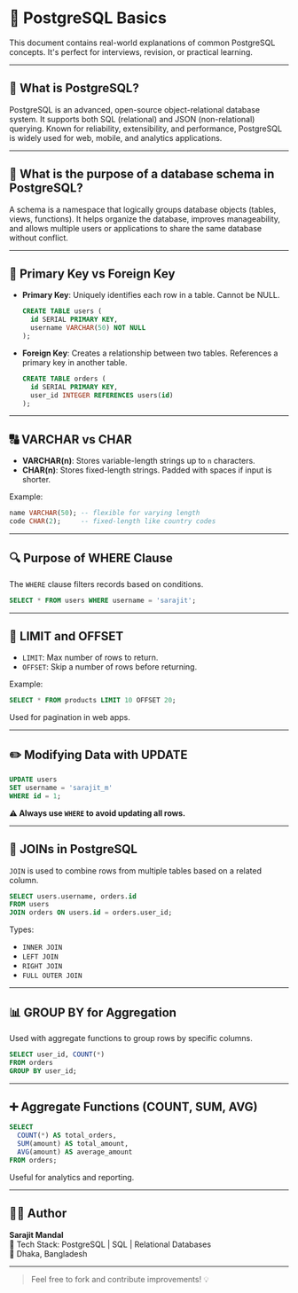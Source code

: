 # 📘 PostgreSQL Basics

This document contains real-world explanations of common PostgreSQL concepts. It's perfect for interviews, revision, or practical learning.

---

## 🐘 What is PostgreSQL?

PostgreSQL is an advanced, open-source object-relational database system. It supports both SQL (relational) and JSON (non-relational) querying. Known for reliability, extensibility, and performance, PostgreSQL is widely used for web, mobile, and analytics applications.

---

## 📂 What is the purpose of a database schema in PostgreSQL?

A schema is a namespace that logically groups database objects (tables, views, functions). It helps organize the database, improves manageability, and allows multiple users or applications to share the same database without conflict.

---

## 🔑 Primary Key vs Foreign Key

- **Primary Key**: Uniquely identifies each row in a table. Cannot be NULL.

  ```sql
  CREATE TABLE users (
    id SERIAL PRIMARY KEY,
    username VARCHAR(50) NOT NULL
  );
  ```

- **Foreign Key**: Creates a relationship between two tables. References a primary key in another table.

  ```sql
  CREATE TABLE orders (
    id SERIAL PRIMARY KEY,
    user_id INTEGER REFERENCES users(id)
  );
  ```

---

## 🔠 VARCHAR vs CHAR

- **VARCHAR(n)**: Stores variable-length strings up to `n` characters.
- **CHAR(n)**: Stores fixed-length strings. Padded with spaces if input is shorter.

Example:
```sql
name VARCHAR(50); -- flexible for varying length
code CHAR(2);     -- fixed-length like country codes
```

---

## 🔍 Purpose of WHERE Clause

The `WHERE` clause filters records based on conditions.

```sql
SELECT * FROM users WHERE username = 'sarajit';
```

---

## 🔄 LIMIT and OFFSET

- `LIMIT`: Max number of rows to return.
- `OFFSET`: Skip a number of rows before returning.

Example:
```sql
SELECT * FROM products LIMIT 10 OFFSET 20;
```

Used for pagination in web apps.

---

## ✏️ Modifying Data with UPDATE

```sql
UPDATE users
SET username = 'sarajit_m'
WHERE id = 1;
```

**⚠️ Always use `WHERE` to avoid updating all rows.**

---

## 🔗 JOINs in PostgreSQL

`JOIN` is used to combine rows from multiple tables based on a related column.

```sql
SELECT users.username, orders.id
FROM users
JOIN orders ON users.id = orders.user_id;
```

Types:
- `INNER JOIN`
- `LEFT JOIN`
- `RIGHT JOIN`
- `FULL OUTER JOIN`

---

## 📊 GROUP BY for Aggregation

Used with aggregate functions to group rows by specific columns.

```sql
SELECT user_id, COUNT(*)
FROM orders
GROUP BY user_id;
```

---

## ➕ Aggregate Functions (COUNT, SUM, AVG)

```sql
SELECT
  COUNT(*) AS total_orders,
  SUM(amount) AS total_amount,
  AVG(amount) AS average_amount
FROM orders;
```

Useful for analytics and reporting.

---

## 👨‍💻 Author

**Sarajit Mandal**  
🔧 Tech Stack: PostgreSQL | SQL | Relational Databases  
📍 Dhaka, Bangladesh  

---

> Feel free to fork and contribute improvements! 💡
